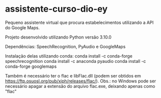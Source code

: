 # assistente-curso-dio-ey

Pequeno assistente virtual que procura estabelecimentos utilizando a API do Google Maps.

Projeto desenvolvido utilizando Python versão 3.10.0

Dependências:
SpeechRecognition, PyAudio e GoogleMaps

Instalação delas utilizando conda:
conda install -c conda-forge speechrecognition
conda install -c anaconda pyaudio
conda install -c conda-forge googlemaps

Também é necessário ter o flac e libFlac.dll (podem ser obtidos em https://ftp.osuosl.org/pub/xiph/releases/flac/). Obs.: no Windows pode ser necessário apagar a extensão do arquivo flac.exe, deixando apenas como "flac"
